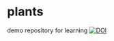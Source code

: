 # plants
demo repository  for learning 
[![DOI](https://zenodo.org/badge/213903978.svg)](https://zenodo.org/badge/latestdoi/213903978)
